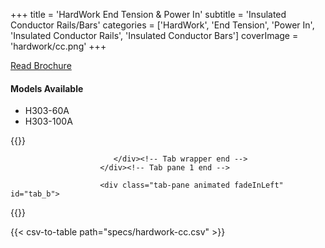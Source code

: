 +++
title = 'HardWork End Tension & Power In'
subtitle = 'Insulated Conductor Rails/Bars'
categories = ['HardWork', 'End Tension', 'Power In', 'Insulated Conductor Rails', 'Insulated Conductor Bars']
coverImage = 'hardwork/cc.png'
+++

[Read Brochure](https://www.hardwork.com.tw/wp-content/uploads/2020/09/%E9%80%A3%E7%BA%8C%E5%9E%8B%E7%B5%95%E7%B7%A3%E5%AE%89%E5%85%A8%E9%9B%BB%E8%BB%8ConlyEnglish.pdf)

#### Models Available

* H303-60A
* H303-100A

{{<renderer>}}

</div>
                              </div><!-- Service 1 end -->

                           </div><!-- Tab wrapper end -->
                        </div><!-- Tab pane 1 end -->

                        <div class="tab-pane animated fadeInLeft" id="tab_b">
{{</renderer>}}

{{< csv-to-table path="specs/hardwork-cc.csv" >}}
